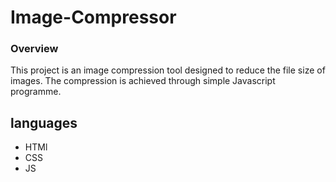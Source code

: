 # Image-Compressor
### Overview
This project is an image compression tool designed to reduce the file size of images. The compression is achieved through simple Javascript programme.

## languages
- HTMl
- CSS
- JS
